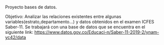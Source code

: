 Proyecto bases de datos.

Objetivo: Analizar las relaciones existentes entre algunas variables(estrato,departamento...) y datos obtenidos en el examen ICFES Saber-11.
Se trabajará con una base de datos que se encuentra en el siguiente link: https://www.datos.gov.co/Educaci-n/Saber-11-2019-2/ynam-yc42/data



